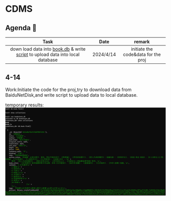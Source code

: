 # CDMS

## Agenda :calendar:
  
|  Task  |  Date  | remark |
|  :-----: | :------: | :-----:|
|  down load data into [book.db](https://github.com/kevinyao0901/CDMS/blob/main/AllStuRead/Project_1/bookstore/fe/data/book.db) & write [script](https://github.com/kevinyao0901/CDMS/blob/main/AllStuRead/Project_1/bookstore/script/uoload_data.py) to upload data into local database|2024/4/14  | initiate the code&data for the proj |

## 4-14

Work:Initiate the code for the proj,try to download data from BaiduNetDisk,and write script to upload data to local database.

temporary results:
![error](./temp_result/4-14-1.png)
